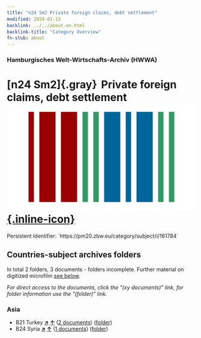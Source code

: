 ```yaml
---
title: "n24 Sm2 Private foreign claims, debt settlement"
modified: 2024-01-13
backlink: ../../about.en.html
backlink-title: "Category Overview"
fn-stub: about
---
```


### Hamburgisches Welt-Wirtschafts-Archiv (HWWA)

# [n24 Sm2]{.gray}&#8201; Private foreign claims, debt settlement &#160; [![Wikidata](/images/Wikidata-logo.svg "Wikidata"){.inline-icon}](http://www.wikidata.org/entity/Q104710988)

<div class="hint">Persistent Identifier: `https://pm20.zbw.eu/category/subject/i/161784`</div>







## Countries-subject archives folders







In total 2 folders, 3 documents - folders incomplete. Further material on digitized microfilm [see below](#filmsections).

_For direct access to the documents, click the "(xy documents)" link, for folder information use the "(folder)" link._



### Asia

- B21 Turkey [**&nearr;**](../../../geo/i/141111/about.en.html "Turkey (all folders)") [**&uarr;**](../../../geo/about.en.html#B21 "Country category system") (<a href="https://pm20.zbw.eu/iiifview/folder/sh/141111,161784" title="about: Turkey : Private foreign claims, debt settlement" target="_blank">2 documents</a>) ([folder](../../../../folder/sh/1411xx/141111/1617xx/161784/about.en.html))
- B24 Syria [**&nearr;**](../../../geo/i/141114/about.en.html "Syria (all folders)") [**&uarr;**](../../../geo/about.en.html#B24 "Country category system") (<a href="https://pm20.zbw.eu/iiifview/folder/sh/141114,161784" title="about: Syria : Private foreign claims, debt settlement" target="_blank">1 documents</a>) ([folder](../../../../folder/sh/1411xx/141114/1617xx/161784/about.en.html))



<a id="filmsections" />













